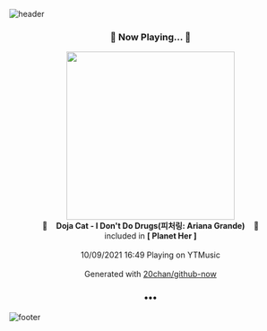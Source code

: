 ![header](https://capsule-render.vercel.app/api?type=wave&height=170&section=header&text=Hi.%20I'm%20SHIFT&fontColor=090707&fontAlignX=45&fontAlignY=65&fontSize=100)

<h3 align="center">🎵 Now Playing... 🎵</h3>
<p align="center">
  <a href="https://music.youtube.com/watch?v=2-K0tiSZ8lk">
    <img width="300" src="https://lh3.googleusercontent.com/LKHANNfV6CM0WCxrjdjOojWY8N6FSywKXMFbBSXfvtfZ6Fh1ysadjuFl0L266zthTJvnSc6BjBzf7MoEQA">
  </a>
  <br>
  🎵&nbsp&nbsp&nbsp <b>Doja Cat - I Don't Do Drugs(피처링: Ariana Grande)</b> &nbsp&nbsp&nbsp🎵
  <br>
  included in <b>[ Planet Her ]</b>
  
  <br />
  <br />
  10/09/2021 16:49 Playing on YTMusic
  <br />
  <br />
  Generated with <a href="https://github.com/20chan/github-now">20chan/github-now</a>
</p>

<h3 align="center">•••</h3>

![footer](https://capsule-render.vercel.app/api?type=wave&height=150&section=footer)
